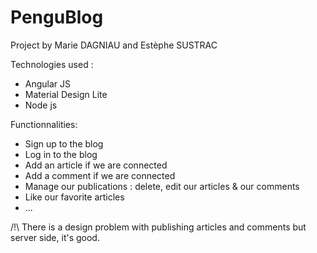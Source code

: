 # PenguBlog

Project by Marie DAGNIAU and Estèphe SUSTRAC

Technologies used :
  * Angular JS
  * Material Design Lite
  * Node js

Functionnalities:
  * Sign up to the blog
  * Log in to the blog
  * Add an article if we are connected
  * Add a comment if we are connected
  * Manage our publications : delete, edit our articles & our comments
  * Like our favorite articles 
  * ...

/!\ There is a design problem with publishing articles and comments but server side, it's good.
